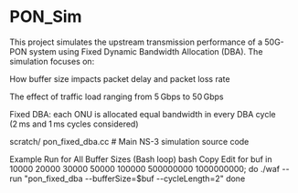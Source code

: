 # PON_Sim

This project simulates the upstream transmission performance of a 50G-PON system using Fixed Dynamic Bandwidth Allocation (DBA). The simulation focuses on:

How buffer size impacts packet delay and packet loss rate

The effect of traffic load ranging from 5 Gbps to 50 Gbps

Fixed DBA: each ONU is allocated equal bandwidth in every DBA cycle (2 ms and 1 ms cycles considered)


scratch/
pon_fixed_dba.cc           # Main NS-3 simulation source code

Example Run for All Buffer Sizes (Bash loop)
bash
Copy
Edit
for buf in 10000 20000 30000 50000 100000 500000000 1000000000; do
    ./waf --run "pon_fixed_dba --bufferSize=$buf --cycleLength=2"
done
